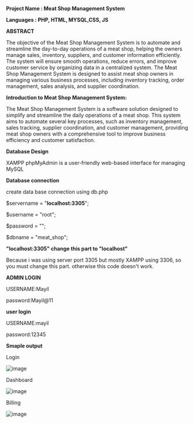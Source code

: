 **Project Name : Meat Shop Management System**

**Languages    : PHP, HTML, MYSQL,CSS, JS**


**ABSTRACT**

The objective of the Meat Shop Management System is to automate and streamline the day-to-day operations of a meat shop, helping the owners manage sales, inventory, suppliers, and customer information efficiently.
The system will ensure smooth operations, reduce errors, and improve customer service by organizing data in a centralized system.
The Meat Shop Management System is designed to assist meat shop owners in managing various business processes, including inventory tracking, order management, sales analysis, and supplier coordination. 

**Introduction to Meat Shop Management System:**

The Meat Shop Management System is a software solution designed to simplify and streamline the daily operations of a meat shop.
This system aims to automate several key processes, such as inventory management, sales tracking, supplier coordination, and customer management, providing meat shop owners with a comprehensive tool to improve business efficiency and customer satisfaction.

**Database Design**

XAMPP phpMyAdmin is a user-friendly web-based interface for managing MySQL 

**Database connection**

create data base connection using db.php 

$servername = "**localhost:3305**";

$username = "root";

$password = "";

$dbname = "meat_shop";

**"localhost:3305" change this part to "localhost"**

Because i was using server port 3305 but mostly XAMPP using 3306, so you must change this part.
otherwise this code doesn't work.


**ADMIN LOGIN**

USERNAME:Mayil

password:Mayil@11

**user login**

USERNAME:mayil

password:12345

**Smaple output**

Login

![image](https://github.com/user-attachments/assets/2c32e114-ffeb-4459-a6b8-51bc78a77549)

Dashboard

![image](https://github.com/user-attachments/assets/0854b496-f66d-47d5-8a8e-8dec45bc3098)

Billing

![image](https://github.com/user-attachments/assets/e5c32172-5e56-4129-b2ba-161053397e5b)

